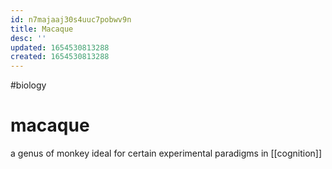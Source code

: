 ```yaml
---
id: n7majaaj30s4uuc7pobwv9n
title: Macaque
desc: ''
updated: 1654530813288
created: 1654530813288
---
```

#biology
# macaque
a genus of monkey ideal for certain experimental paradigms in [[cognition]]
